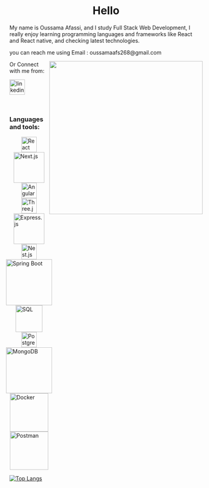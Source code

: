 
<!--
**Oussama268/Oussama268** is a ✨ _special_ ✨ repository because its `README.md` (this file) appears on your GitHub profile.

Here are some ideas to get you started:

- 🔭 I’m currently working on ...
- 🌱 I’m currently learning ...
- 👯 I’m looking to collaborate on ...
- 🤔 I’m looking for help with ...
- 💬 Ask me about ...
- 📫 How to reach me: ...
- 😄 Pronouns: ...
- ⚡ Fun fact: ...
-->

<h1 align="center">Hello</h1>


<p>My name is Oussama Afassi, and I study Full Stack Web Development, I really enjoy learning programming languages and frameworks like React and React native, and checking latest technologies. </p>
<p>you can reach me using Email : oussamaafs268@gmail.com</p>

<img width="400px" align="right" src="https://giffiles.alphacoders.com/258/2584.gif">


<p>Or Connect with me from:</p>



<p>
  <a href="https://www.linkedin.com/in/oussama-afassi-9428a1285" rel="nofollow noreferrer">
    <img width="40px" src="https://cdn-icons-png.flaticon.com/512/174/174857.png" alt="linkedin">
  </a> 
</p>
<br>





<h3 font-weight="bolder">Languages and tools:</h3>

<div style="display: flex; flex-direction: column; align-items: center; justify-content: center; height: '100vh'; gap: '50px';">
  <span><img width="40px" src="https://upload.wikimedia.org/wikipedia/commons/a/a7/React-icon.svg" alt="React"></span>
  <span><img width="80px" padding-bottom="30px" src="https://upload.wikimedia.org/wikipedia/commons/8/8e/Nextjs-logo.svg" alt="Next.js"></span>
  <span><img width="40px" src="https://upload.wikimedia.org/wikipedia/commons/c/cf/Angular_full_color_logo.svg" alt="Angular"></span>
  <span><img width="40px" src="https://raw.githubusercontent.com/mrdoob/three.js/master/files/icon.svg" alt="Three.js"></span>
  <span><img width="80px" src="https://upload.wikimedia.org/wikipedia/commons/6/64/Expressjs.png" alt="Express.js"></span>
  <span><img width="40px" src="https://docs.nestjs.com/assets/logo-small.svg" alt="Nest.js"></span>
  <span><img width="120px" src="https://blogs.ashrithgn.com/content/images/size/w1200/2021/02/spring-boot-logo.png" alt="Spring Boot"></span>
  <span><img width="70px" src="https://upload.wikimedia.org/wikipedia/commons/8/87/Sql_data_base_with_logo.png" alt="SQL"></span>
  <span><img width="40px" src="https://upload.wikimedia.org/wikipedia/commons/2/29/Postgresql_elephant.svg" alt="PostgreSQL"></span>
  <span><img width="120px" src="https://upload.wikimedia.org/wikipedia/commons/9/93/MongoDB_Logo.svg" alt="MongoDB"></span>
  <span><img width="100px" src="https://upload.wikimedia.org/wikipedia/commons/4/4e/Docker_%28container_engine%29_logo.svg" alt="Docker"></span>
  <span><img width="100px" src="https://upload.wikimedia.org/wikipedia/commons/c/c2/Postman_%28software%29.png" alt="Postman"></span>
</div>




[![Top Langs](https://github-readme-stats.vercel.app/api/top-langs/?username=anuraghazra&layout=donut)](https://github.com/anuraghazra/github-readme-stats)

